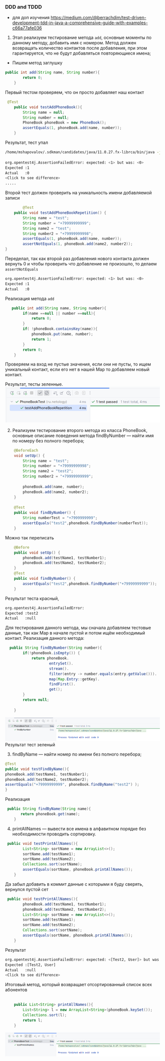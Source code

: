 ### DDD and TDDD


* для доп изучения https://medium.com/@berrachdim/test-driven-development-tdd-in-java-a-comprehensive-guide-with-examples-c66a77afe036
1) Этап реализуем тестирование метода `add`, основные моменты по данному методу, добавить имя с номером. Метод должен возвращать количество 
контактов после добавления, при этом гарантируется, что не будут добавляться повторяющиеся имена;
- Пишем метод заглушку
```java
public int add(String name, String number){
        return 0;
    }
```
Первый тестом проверяем, что он просто добавляет наш контакт
```java
 @Test
    public void testAddPhoneBook(){
        String name = null;
        String number = null;
        PhoneBook phoneBook = new PhoneBook();
        assertEquals(1, phoneBook.add(name, number));
    }
```
Результат, тест упал
```bash
/home/mshapovalov/.sdkman/candidates/java/11.0.27.fx-librca/bin/java -javaagent:/opt/intellij-idea-community/plugins/java/lib/rt/debugger-agent.jar=file:///tmp/capture11132881972828764523.props -ea -Didea.test.cyclic.buffer.size=1048576 -javaagent:/opt/intellij-idea-community/lib/idea_rt.jar=44295 -Dkotlinx.coroutines.debug.enable.creation.stack.trace=false -Ddebugger.agent.enable.coroutines=true -Dkotlinx.coroutines.debug.enable.flows.stack.trace=true -Dkotlinx.coroutines.debug.enable.mutable.state.flows.stack.trace=true -Dfile.encoding=UTF-8 -classpath /opt/intellij-idea-community/lib/idea_rt.jar:/opt/intellij-idea-community/plugins/junit/lib/junit5-rt.jar:/opt/intellij-idea-community/plugins/junit/lib/junit-rt.jar:/home/mshapovalov/java/netology/DDD/TDD/target/test-classes:/home/mshapovalov/java/netology/DDD/TDD/target/classes:/home/mshapovalov/.m2/repository/junit/junit/4.13.2/junit-4.13.2.jar:/home/mshapovalov/.m2/repository/org/hamcrest/hamcrest-core/1.3/hamcrest-core-1.3.jar:/home/mshapovalov/.m2/repository/org/junit/jupiter/junit-jupiter/5.13.0/junit-jupiter-5.13.0.jar:/home/mshapovalov/.m2/repository/org/junit/jupiter/junit-jupiter-api/5.13.0/junit-jupiter-api-5.13.0.jar:/home/mshapovalov/.m2/repository/org/opentest4j/opentest4j/1.3.0/opentest4j-1.3.0.jar:/home/mshapovalov/.m2/repository/org/junit/platform/junit-platform-commons/1.13.0/junit-platform-commons-1.13.0.jar:/home/mshapovalov/.m2/repository/org/apiguardian/apiguardian-api/1.1.2/apiguardian-api-1.1.2.jar:/home/mshapovalov/.m2/repository/org/junit/jupiter/junit-jupiter-params/5.13.0/junit-jupiter-params-5.13.0.jar:/home/mshapovalov/.m2/repository/org/junit/jupiter/junit-jupiter-engine/5.13.0/junit-jupiter-engine-5.13.0.jar:/home/mshapovalov/.m2/repository/org/junit/platform/junit-platform-engine/1.13.0/junit-platform-engine-1.13.0.jar com.intellij.rt.junit.JUnitStarter -ideVersion5 -junit4 ru.netology.PhoneBookTest,testAddPhoneBook

org.opentest4j.AssertionFailedError: expected: <1> but was: <0>
Expected :1
Actual   :0
<Click to see difference>
.....
```
Второй тест должен проверить на уникальность имени добавляемой записи
```java
        @Test
    public void testAddPhoneBookRepetition() {
        String name = "test";
        String number = "+79999999999";
        String name2 = "test";
        String number2 = "+79999999998";
        assertEquals(1, phoneBook.add(name, number));
        assertNotEquals(1, phoneBook.add(name2, number2));
}
```
Переделал, так как второй раз добавления нового контакта должен вернуть 0 и чтобы проверить что добавление не произошло, то делаем `assertNotEquals`
```bash
org.opentest4j.AssertionFailedError: expected: <1> but was: <0>
Expected :1
Actual   :0
```

Реализация метода `add`
```java
   public int add(String name, String number){
        if(name ==null || number ==null){
            return 0;
        }
        if( !phoneBook.containsKey(name)){
            phoneBook.put(name, number);
            return 1;
        }
        return 0;
    }
```
Проверяем на вход не пустые значения, если они не пусты, то ищем уникальный контакт, если его нет в нашей Map то добавляем новый контакт.

Результат, тесты зеленные.
![img.png](img.png)

2) Реализуем тестирование второго метода из класса PhoneBook, основные описание поведения метода
   findByNumber — найти имя по номеру без полного перебора;
```java
    @BeforeEach
    void setUp() {
        String name = "test";
        String number = "+79999999998";
        String name2 = "test2";
        String number2 = "+79999999999";

        phoneBook.add(name, number);
        phoneBook.add(name2, number2);
    }

    @Test
    public void findByNumber() {
        String numberTest = "+7999999999";
        assertEquals("test2",phoneBook.findByNumber(numberTest));
    }
```
Можно так переписать
```java
    @Before
    public void setUp() {
        phoneBook.add(testName1, testNumber1);
        phoneBook.add(testName2, testNumber2);
    }
    @Test
    public void findByNumber() {
        assertEquals("test2",phoneBook.findByNumber("+79999999999"));
    }
```
Результат теста красный,
```bash
org.opentest4j.AssertionFailedError: 
Expected :test2
Actual   :null
```

Для тестирования данного метода, мы сначала добавляем тестовые данные, так как Map в начале пустой и потом ищём необходимый контакт.
Реализация данного метода:
```java
  public String findByNumber(String number){
        if(!phoneBook.isEmpty()) {
            return phoneBook.
                    entrySet().
                    stream().
                    filter(entry -> number.equals(entry.getValue())).
                    map(Map.Entry::getKey).
                    findFirst().
                    get();
        }
        return null;

    }
```
![img_1.png](img_1.png)
Результат тест зеленый

3) findByName — найти номер по имени без полного перебора;
```java
@Test
public void testFindByName(){
phoneBook.add(testName1, testNumber1);
phoneBook.add(testName2, testNumber2);
assertEquals("+79999999999", phoneBook.findByName("test2") );
}
```

Реализация 
```java
 public String findByName(String name){
       return phoneBook.get(name);
    }
```
4) printAllNames — вывести все имена в алфавитном порядке без необходимости проводить сортировку.

```java
 public void testPrintAllNames(){
        List<String> sortName = new ArrayList<>();
        sortName.add(testName1);
        sortName.add(testName2);
        Collections.sort(sortName);
        assertEquals(sortName, phoneBook.printAllNames());
    }
```

Да забыл добавить в коммит данные с которыми я буду сверять, вернулся пустой сет
```java
 public void testPrintAllNames(){
        phoneBook.add(testName1, testNumber1);
        phoneBook.add(testName2, testNumber2);
        List<String> sortName = new ArrayList<>();
        sortName.add(testName1);
        sortName.add(testName2);
        Collections.sort(sortName);
        assertEquals(sortName, phoneBook.printAllNames());
    }
```
Результат
```bash
org.opentest4j.AssertionFailedError: expected: <[Test2, User]> but was: <null>
Expected :[Test2, User]
Actual   :null
<Click to see difference>

```
Итоговый метод, который возвращает отсортированный список всех абонентов
```java

    public List<String> printAllNames(){
        List<String> l = new ArrayList<String>(phoneBook.keySet());
        Collections.sort(l);
        return l;
    }

```
![img_2.png](img_2.png)